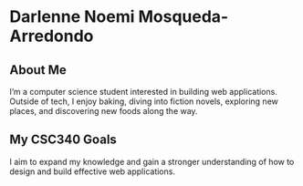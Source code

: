 # Darlenne Noemi Mosqueda-Arredondo

## About Me
I’m a computer science student interested in building web applications.  Outside of tech, I enjoy baking, diving into fiction novels, exploring new places, and discovering new foods along the way.

## My CSC340 Goals
I aim to expand my knowledge and gain a stronger understanding of how to design and build effective web applications.